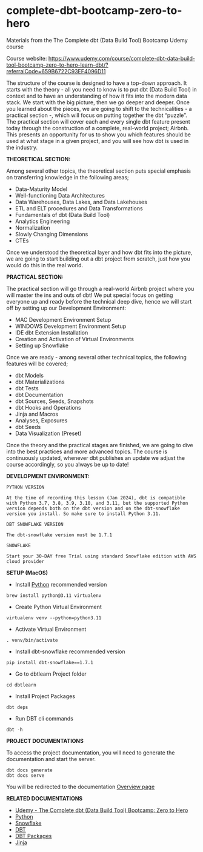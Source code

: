 # complete-dbt-bootcamp-zero-to-hero
Materials from the The Complete dbt (Data Build Tool) Bootcamp Udemy course

Course website: https://www.udemy.com/course/complete-dbt-data-build-tool-bootcamp-zero-to-hero-learn-dbt/?referralCode=659B6722C93EF4096D11

The structure of the course is designed to have a top-down approach. It starts with the theory - all you need to know is to put dbt (Data Build Tool) in context and to have an understanding of how it fits into the modern data stack. We start with the big picture, then we go deeper and deeper. Once you learned about the pieces, we are going to shift to the technicalities - a practical section -, which will focus on putting together the dbt “puzzle”. The practical section will cover each and every single dbt feature present today through the construction of a complete, real-world project; Airbnb. This presents an opportunity for us to show you which features should be used at what stage in a given project, and you will see how dbt is used in the industry.

**THEORETICAL SECTION:**

Among several other topics, the theoretical section puts special emphasis on transferring knowledge in the following areas;

 * Data-Maturity Model
 * Well-functioning Data Architectures
 * Data Warehouses, Data Lakes, and Data Lakehouses
 * ETL and ELT procedures and Data Transformations
 * Fundamentals of dbt (Data Build Tool)
 * Analytics Engineering
 * Normalization
 * Slowly Changing Dimensions
 * CTEs

Once we understood the theoretical layer and how dbt fits into the picture, we are going to start building out a dbt project from scratch, just how you would do this in the real world.

**PRACTICAL SECTION:**

The practical section will go through a real-world Airbnb project where you will master the ins and outs of dbt! We put special focus on getting everyone up and ready before the technical deep dive, hence we will start off by setting up our Development Environment:

 * MAC Development Environment Setup
 * WINDOWS Development Environment Setup
 * IDE dbt Extension Installation
 * Creation and Activation of Virtual Environments
 * Setting up Snowflake
 
Once we are ready - among several other technical topics, the following features will be covered;

 * dbt Models
 * dbt Materializations
 * dbt Tests
 * dbt Documentation
 * dbt Sources, Seeds, Snapshots
 * dbt Hooks and Operations
 * Jinja and Macros
 * Analyses, Exposures 
 * dbt Seeds
 * Data Visualization (Preset)

Once the theory and the practical stages are finished, we are going to dive into the best practices and more advanced topics. The course is continuously updated, whenever dbt publishes an update we adjust the course accordingly, so you always be up to date!

**DEVELOPMENT ENVIRONMENT:**

    PYTHON VERSION

    At the time of recording this lesson (Jan 2024), dbt is compatible with Python 3.7, 3.8, 3.9, 3.10, and 3.11, but the supported Python version depends both on the dbt version and on the dbt-snowflake version you install. So make sure to install Python 3.11.

    DBT SNOWFLAKE VERSION

    The dbt-snowflake version must be 1.7.1

    SNOWFLAKE

    Start your 30-DAY free Trial using standard Snowflake edition with AWS cloud provider

**SETUP (MacOS)**

- Install [Python](https://www.python.org/) recommended version
```
brew install python@3.11 virtualenv
```

- Create Python Virtual Environment
```
virtualenv venv --python=python3.11
```

- Activate Virtual Environment
```
. venv/bin/activate
```

- Install dbt-snowflake recommended version
```
pip install dbt-snowflake==1.7.1
```

- Go to dbtlearn Project folder
```
cd dbtlearn
```

- Install Project Packages
```
dbt deps
```

- Run DBT cli commands
```
dbt -h
```

**PROJECT DOCUMENTATIONS**

To access the project documentation, you will need to generate the documentation and start the server.

```
dbt docs generate
dbt docs serve
```

You will be redirected to the documentation [Overview page](http://localhost:8080/)

**RELATED DOCUMENTATIONS**

- [Udemy - The Complete dbt (Data Build Tool) Bootcamp: Zero to Hero](https://www.udemy.com/course/complete-dbt-data-build-tool-bootcamp-zero-to-hero-learn-dbt/?referralCode=659B6722C93EF4096D11)
- [Python](https://docs.python.org/3.11/)
- [Snowflake](https://docs.snowflake.com/sql-reference)
- [DBT](https://docs.getdbt.com/docs/introduction)
- [DBT Packages](https://hub.getdbt.com/)
- [Jinja](https://docs.getdbt.com/docs/build/jinja-macros)